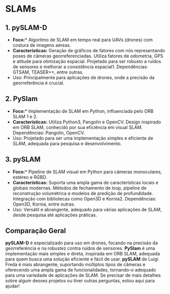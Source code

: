 # SLAMs
## 1. pySLAM-D
* **Foco:*** Algoritmo de SLAM em tempo real para UAVs (drones) com costura de imagens aéreas.
* ****Características:****
Geração de gráficos de fatores com nós representando poses de câmeras georreferenciadas.
Utiliza fatores de odometria, GPS e atitude para otimização espacial.
Projetado para ser robusto a ruídos de sensores e melhorar a consistência espacial1.
Dependências: GTSAM, TEASER++, entre outras.
* Uso: Principalmente para aplicações de drones, onde a precisão da georreferência é crucial.
## 2. PySlam
* **Foco:*** Implementação de SLAM em Python, influenciada pelo ORB SLAM 1 e 2.
* **Características:**
Utiliza Python3, Pangolin e OpenCV.
Design inspirado em ORB SLAM, conhecido por sua eficiência em visual SLAM.
Dependências: Pangolin, OpenCV.
* Uso: Projetado para ser uma implementação simples e eficiente de SLAM, adequada para pesquisa e desenvolvimento.
## 3. pySLAM
* **Foco:*** Pipeline de SLAM visual em Python para câmeras monoculares, estéreo e RGBD.
* **Características:**
Suporta uma ampla gama de características locais e globais modernas.
Métodos de fechamento de loop, pipeline de reconstrução volumétrica e modelos de predição de profundidade.
Integração com bibliotecas como Open3D e Kornia2.
Dependências: Open3D, Kornia, entre outras.
* Uso: Versátil e abrangente, adequado para várias aplicações de SLAM, desde pesquisa até aplicações práticas.

## Comparação Geral

**pySLAM-D** é especializado para uso em drones, focando na precisão da georreferência e na robustez contra ruídos de sensores.
**PySlam** é uma implementação mais simples e direta, inspirada em ORB SLAM, adequada para quem busca uma solução eficiente e fácil de usar.
**pySLAM** de Luigi Freda é mais abrangente, suportando múltiplos tipos de câmeras e oferecendo uma ampla gama de funcionalidades, tornando-o adequado para uma variedade de aplicações de SLAM.
Se precisar de mais detalhes sobre algum desses projetos ou tiver outras perguntas, estou aqui para ajudar!
